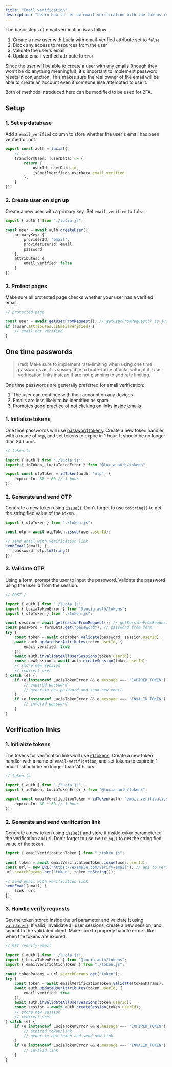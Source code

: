 ```yaml
---
title: "Email verification"
description: "Learn how to set up email verification with the tokens integration for Lucia"
---
```


The basic steps of email verification is as follow:

1. Create a new user with Lucia with email-verified attribute set to `false`
2. Block any access to resources from the user
3. Validate the user's email
4. Update email-verified attribute to `true`

Since the user will be able to create a user with any emails (though they won't be do anything meaningful), it's important to implement password resets in conjunction. This makes sure the real owner of the email will be able to create an account even if someone else attempted to use it.

Both of methods introduced here can be modified to be used for 2FA.

## Setup

### 1. Set up database

Add a `email_verified` column to store whether the user's email has been verified or not.

```ts
export const auth = lucia({
	// ...
	transformUser: (userData) => {
		return {
			userId: userData.id,
			isEmailVerified: userData.email_verified
		};
	}
});
```

### 2. Create user on sign up

Create a new user with a primary key. Set `email_verified` to `false`.

```ts
import { auth } from "./lucia.js";

const user = await auth.createUser({
	primaryKey: {
		providerId: "email",
		providerUserId: email,
		password
	},
	attributes: {
		email_verified: false
	}
});
```

### 3. Protect pages

Make sure all protected page checks whether your user has a verified email.

```ts
// protected page

const user = await getUserFromRequest(); // getUserFromRequest() is just an example
if (!user.attributes.isEmailVerified) {
	// email not verified
}
```

## One time passwords

> (red) Make sure to implement rate-limiting when using one time passwords as it is susceptible to brute-force attacks without it. Use verification links instead if are not planning to add rate limiting.

One time passwords are generally preferred for email verification:

1. The user can continue with their account on any devices
2. Emails are less likely to be identified as spam
3. Promotes good practice of not clicking on links inside emails

### 1. Initialize tokens

One time passwords will use [password tokens](/tokens/basics/password-tokens). Create a new token handler with a name of `otp`, and set tokens to expire in 1 hour. It should be no longer than 24 hours.

```ts
// token.ts

import { auth } from "./lucia.js";
import { idToken, LuciaTokenError } from "@lucia-auth/tokens";

export const otpToken = idToken(auth, "otp", {
	expiresIn: 60 * 60 // 1 hour
});
```

### 2. Generate and send OTP

Generate a new token using [`issue()`](/reference/tokens/passwordtokenwrapper#issue). Don't forget to use `toString()` to get the stringified value of the token.

```ts
import { otpToken } from "./token.js";

const otp = await otpToken.issue(user.userId);

// send email with verification link
sendEmail(email, {
	password: otp.toString()
});
```

### 3. Validate OTP

Using a form, prompt the user to input the password. Validate the password using the user id from the session.

```ts
// POST /

import { auth } from "./lucia.js";
import { LuciaTokenError } from "@lucia-auth/tokens";
import { otpToken } from "./token.js";

const session = await getSessionFromRequest(); // getSessionFromRequest() is just an example
const password = formData.get("password"); // password from form
try {
	const token = await otpToken.validate(password, session.userId);
	await auth.updateUserAttributes(token.userId, {
		email_verified: true
	});
	await auth.invalidateAllUserSessions(token.userId);
	const newSession = await auth.createSession(token.userId);
	// store new session
	// redirect user
} catch (e) {
	if (e instanceof LuciaTokenError && e.message === "EXPIRED_TOKEN") {
		// expired password
		// generate new password and send new email
	}
	if (e instanceof LuciaTokenError && e.message === "INVALID_TOKEN") {
		// invalid password
	}
}
```

## Verification links

### 1. Initialize tokens

The tokens for verification links will use [id tokens](/tokens/basics/id-tokens). Create a new token handler with a name of `email-verification`, and set tokens to expire in 1 hour. It should be no longer than 24 hours.

```ts
// token.ts

import { auth } from "./lucia.js";
import { idToken, LuciaTokenError } from "@lucia-auth/tokens";

export const emailVerificationToken = idToken(auth, "email-verification", {
	expiresIn: 60 * 60 // 1 hour
});
```

### 2. Generate and send verification link

Generate a new token using [`issue()`](/reference/tokens/idtokenwrapper#issue) and store it inside `token` parameter of the verification api url. Don't forget to use `toString()` to get the stringified value of the token.

```ts
import { emailVerificationToken } from "./token.js";

const token = await emailVerificationToken.issue(user.userId);
const url = new URL("https://example.com/verify-email"); // api to verify tokens
url.searchParams.set("token", token.toString());

// send email with verification link
sendEmail(email, {
	link: url
});
```

### 3. Handle verify requests

Get the token stored inside the url parameter and validate it using [`validate()`](/reference/tokens/idtokenwrapper#validate). If valid, invalidate all user sessions, create a new session, and send it to the validated client. Make sure to properly handle errors, like when the tokens are expired.

```ts
// GET /verify-email

import { auth } from "./lucia.js";
import { LuciaTokenError } from "@lucia-auth/tokens";
import { emailVerificationToken } from "./token.js";

const tokenParams = url.searchParams.get("token");
try {
	const token = await emailVerificationToken.validate(tokenParams);
	await auth.updateUserAttributes(token.userId, {
		email_verified: true
	});
	await auth.invalidateAllUserSessions(token.userId);
	const session = await auth.createSession(token.userId);
	// store new session
	// redirect user
} catch (e) {
	if (e instanceof LuciaTokenError && e.message === "EXPIRED_TOKEN") {
		// expired token/link
		// generate new token and send new link
	}
	if (e instanceof LuciaTokenError && e.message === "INVALID_TOKEN") {
		// invalid link
	}
}
```
